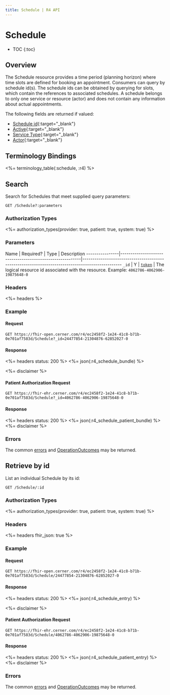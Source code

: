```yaml
---
title: Schedule | R4 API
---
```


# Schedule

* TOC
{:toc}

## Overview

The Schedule resource provides a time period (planning horizon) where time slots are defined for booking an appointment. Consumers can query by schedule id(s). The schedule ids can be obtained by querying for slots, which contain the references to associated schedules. A schedule belongs to only one service or resource (actor) and does not contain any information about actual appointments.

The following fields are returned if valued:

* [Schedule id](http://hl7.org/fhir/R4/resource-definitions.html#Resource.id){:target="_blank"}
* [Active](http://hl7.org/fhir/r4/schedule-definitions.html#Schedule.active){:target="_blank"}
* [Service Type](http://hl7.org/fhir/r4/schedule-definitions.html#Schedule.serviceType){:target="_blank"}
* [Actor](http://hl7.org/fhir/r4/schedule-definitions.html#Schedule.actor){:target="_blank"}

## Terminology Bindings

<%= terminology_table(:schedule, :r4) %>


## Search

Search for Schedules that meet supplied query parameters:

    GET /Schedule?:parameters

### Authorization Types

<%= authorization_types(provider: true, patient: true, system: true) %>

### Parameters

 Name           | Required?                                                | Type          | Description
----------------|----------------------------------------------------------|-------------------------------------------------------------------------------------------------
 `_id`          | Y                                                        | [`token`]     | The logical resource id associated with the resource. Example: `4062786-4062906-19875648-0`

### Headers

<%= headers %>

### Example

#### Request

    GET https://fhir-open.cerner.com/r4/ec2458f2-1e24-41c8-b71b-0e701af7583d/Schedule?_id=24477854-21304876-62852027-0


#### Response

<%= headers status: 200 %>
<%= json(:r4_schedule_bundle) %>

<%= disclaimer %>

#### Patient Authorization Request

    GET https://fhir-ehr.cerner.com/r4/ec2458f2-1e24-41c8-b71b-0e701af7583d/Schedule?_id=4062786-4062906-19875648-0

#### Response

<%= headers status: 200 %>
<%= json(:r4_schedule_patient_bundle) %>
<%= disclaimer %>

### Errors

The common [errors] and [OperationOutcomes] may be returned.

## Retrieve by id

List an individual Schedule by its id:

    GET /Schedule/:id

### Authorization Types

<%= authorization_types(provider: true, patient: true, system: true) %>

### Headers

<%= headers fhir_json: true %>

### Example

#### Request

    GET https://fhir-open.cerner.com/r4/ec2458f2-1e24-41c8-b71b-0e701af7583d/Schedule/24477854-21304876-62852027-0

#### Response

<%= headers status: 200 %>
<%= json(:r4_schedule_entry) %>

<%= disclaimer %>

#### Patient Authorization Request

    GET https://fhir-ehr.cerner.com/r4/ec2458f2-1e24-41c8-b71b-0e701af7583d/Schedule/4062786-4062906-19875648-0

#### Response

<%= headers status: 200 %>
<%= json(:r4_schedule_patient_entry) %>
<%= disclaimer %>

### Errors

The common [errors] and [OperationOutcomes] may be returned.

[`token`]: http://hl7.org/fhir/r4/search.html#token
[errors]: ../../#client-errors
[OperationOutcomes]: ../../#operation-outcomes